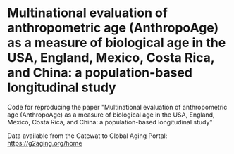 # Multinational evaluation of anthropometric age (AnthropoAge) as a measure of biological age in the USA, England, Mexico, Costa Rica, and China: a population-based longitudinal study
Code for reproducing the paper "Multinational evaluation of anthropometric age (AnthropoAge) as a measure of biological age in the USA, England, Mexico, Costa Rica, and China: a population-based longitudinal study"

Data available from the Gatewat to Global Aging Portal: https://g2aging.org/home
